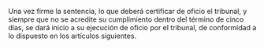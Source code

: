 Una vez firme la sentencia, lo que deberá certificar de oficio el tribunal, y siempre que no se acredite su cumplimiento dentro del término de cinco días, se dará inicio a su ejecución de oficio por el tribunal, de conformidad a lo dispuesto en los artículos siguientes.
